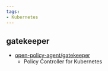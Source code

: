 ```yaml
---
tags:
- Kubernetes
---
```


## gatekeeper

- [open-policy-agent/gatekeeper](https://github.com/open-policy-agent/gatekeeper)
  - Policy Controller for Kubernetes
